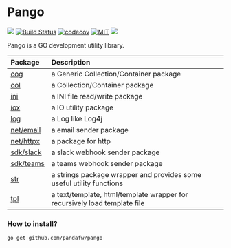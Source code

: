  Pango
=====================================================================

![](https://github.com/pandafw/pango/raw/master/logo.png) [![Build Status](https://github.com/pandafw/pango/actions/workflows/build.yml/badge.svg)](https://github.com/pandafw/pango/actions?query=branch%3Amaster) [![codecov](https://codecov.io/gh/pandafw/pango/branch/master/graph/badge.svg)](https://codecov.io/gh/pandafw/pango) [![MIT](https://img.shields.io/badge/license-MIT-green)](https://opensource.org/licenses/MIT) ![](https://github.com/pandafw/pango/raw/master/logo.png)



Pango is a GO development utility library.

| **Package**                      | **Description**                         |
| :------------------------------- | :-------------------------------------- |
| [cog](./cog/)                    | a Generic Collection/Container package  |
| [col](./col/)                    | a Collection/Container package          |
| [ini](./ini/)                    | a INI file read/write package           |
| [iox](./iox/)                    | a IO utility package                    |
| [log](./log/)                    | a Log like Log4j                        |
| [net/email](./net/email/)        | a email sender package                  |
| [net/httpx](./net/httpx/)        | a package for http                      |
| [sdk/slack](./sdk/slack/)        | a slack webhook sender package          |
| [sdk/teams](./sdk/teams/)        | a teams webhook sender package          |
| [str](./str/)                    | a strings package wrapper and provides some useful utility functions      |
| [tpl](./tpl/)                    | a text/template, html/template wrapper for recursively load template file |


### How to install?

	go get github.com/pandafw/pango



